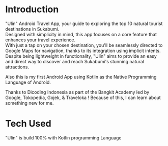 # Introduction

"Ulin" Android Travel App, your guide to exploring the top 10 natural tourist destinations in Sukabumi. <br>
Designed with simplicity in mind, this app focuses on a core feature that enhances your travel experience. <br>
With just a tap on your chosen destination, you'll be seamlessly directed to Google Maps for navigation, thanks to its integration using implicit intents.<br>
Despite being lightweight in functionality, "Ulin" aims to provide an easy and direct way to discover and reach Sukabumi's stunning natural attractions.

Also this is my first Android App using Kotlin as the Native Programming Language of Android.

Thanks to Dicoding Indonesia as part of the Bangkit Academy led by Google, Tokopedia, Gojek, & Traveloka ! Because of this, I can learn about something new for me.  

# Tech Used

"Ulin" is build 100% with Kotlin programming Language
